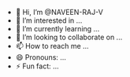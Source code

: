- 👋 Hi, I’m @NAVEEN-RAJ-V
- 👀 I’m interested in ...
- 🌱 I’m currently learning ...
- 💞️ I’m looking to collaborate on ...
- 📫 How to reach me ...
- 😄 Pronouns: ...
- ⚡ Fun fact: ...

<!---
NAVEEN-RAJ-V/NAVEEN-RAJ-V is a ✨ special ✨ repository because its `README.md` (this file) appears on your GitHub profile.
You can click the Preview link to take a look at your changes.
--->
